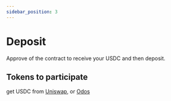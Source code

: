```yaml
---
sidebar_position: 3
---
```



# Deposit

Approve of the contract to receive your USDC and then deposit.

## Tokens to participate

get USDC from  [Uniswap](https://app.uniswap.org), or [Odos](https://odos.xyz)
<!-- get cbETH -->
 


